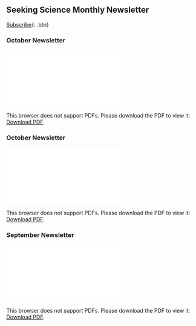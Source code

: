 ## Seeking Science Monthly Newsletter

[Subscribe](https://www.surveypage.com/seekingscience){: .btn}

### October Newsletter
<object data="November_Newsletter.pdf" type="application/pdf" width="700px" height="800px">
    <embed src="November_Newsletter.pdf">
        <p>This browser does not support PDFs. Please download the PDF to view it: <a href="November_Newsletter.pdf">Download PDF</a>.</p>
    </embed>
</object>

### October Newsletter
<object data="October_Newsletter.pdf" type="application/pdf" width="700px" height="800px">
    <embed src="October_Newsletter.pdf">
        <p>This browser does not support PDFs. Please download the PDF to view it: <a href="October_Newsletter.pdf">Download PDF</a>.</p>
    </embed>
</object>

### September Newsletter
<object data="September_Newsletter.pdf" type="application/pdf" width="700px" height="800px">
    <embed src="September_Newsletter.pdf">
        <p>This browser does not support PDFs. Please download the PDF to view it: <a href="September_Newsletter.pdf">Download PDF</a>.</p>
    </embed>
</object>
